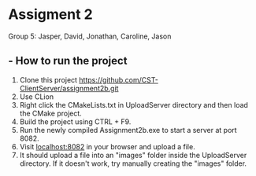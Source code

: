 # Assigment 2
Group 5: Jasper, David, Jonathan, Caroline, Jason

## - How to run the project

1. Clone this project https://github.com/CST-ClientServer/assignment2b.git
2. Use CLion
3. Right click the CMakeLists.txt in UploadServer directory and then load the CMake project.
4. Build the project using CTRL + F9.
5. Run the newly compiled Assignment2b.exe to start a server at port 8082.
6. Visit [localhost:8082](http://localhost:8082/) in your browser and upload a file.
7. It should upload a file into an "images" folder inside the UploadServer directory. If it doesn't work, try manually creating the "images" folder.
